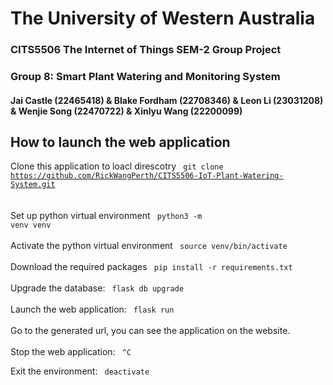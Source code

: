 # The University of Western Australia 
### CITS5506 The Internet of Things SEM-2 Group Project
### Group 8: Smart Plant Watering and Monitoring System 
#### Jai Castle (22465418) & Blake Fordham (22708346) & Leon Li (23031208) & Wenjie Song (22470722) & Xinlyu Wang (22200099)

## How to launch the web application
Clone this application to loacl direscotry <code> git clone https://github.com/RickWangPerth/CITS5506-IoT-Plant-Watering-System.git </code> <br>
 <br>
Set up python virtual environment <code> python3 -m venv venv </code> <br>
 <br>
Activate the python virtual environment <code> source venv/bin/activate </code> <br>
 <br>
Download the required packages <code> pip install -r requirements.txt </code> <br>
 <br>
Upgrade the database: <code> flask db upgrade </code> <br>
<br>
Launch the web application: <code> flask run </code> <br>
 <br>
Go to the generated url, you can see the application on the website.
 <br>
 <br>
Stop the web application: <code> ^C </code> <br>

Exit the environment: <code> deactivate </code>
